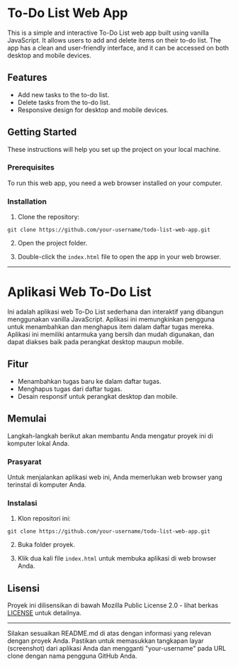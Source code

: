 # To-Do List Web App

This is a simple and interactive To-Do List web app built using vanilla JavaScript. It allows users to add and delete items on their to-do list. The app has a clean and user-friendly interface, and it can be accessed on both desktop and mobile devices.

## Features

- Add new tasks to the to-do list.
- Delete tasks from the to-do list.
- Responsive design for desktop and mobile devices.

## Getting Started

These instructions will help you set up the project on your local machine.

### Prerequisites

To run this web app, you need a web browser installed on your computer.

### Installation

1. Clone the repository:

```
git clone https://github.com/your-username/todo-list-web-app.git
```

2. Open the project folder.

3. Double-click the `index.html` file to open the app in your web browser.


---


# Aplikasi Web To-Do List

Ini adalah aplikasi web To-Do List sederhana dan interaktif yang dibangun menggunakan vanilla JavaScript. Aplikasi ini memungkinkan pengguna untuk menambahkan dan menghapus item dalam daftar tugas mereka. Aplikasi ini memiliki antarmuka yang bersih dan mudah digunakan, dan dapat diakses baik pada perangkat desktop maupun mobile.

## Fitur

- Menambahkan tugas baru ke dalam daftar tugas.
- Menghapus tugas dari daftar tugas.
- Desain responsif untuk perangkat desktop dan mobile.

## Memulai

Langkah-langkah berikut akan membantu Anda mengatur proyek ini di komputer lokal Anda.

### Prasyarat

Untuk menjalankan aplikasi web ini, Anda memerlukan web browser yang terinstal di komputer Anda.

### Instalasi

1. Klon repositori ini:

```
git clone https://github.com/your-username/todo-list-web-app.git
```

2. Buka folder proyek.

3. Klik dua kali file `index.html` untuk membuka aplikasi di web browser Anda.

## Lisensi

Proyek ini dilisensikan di bawah Mozilla Public License 2.0 - lihat berkas [LICENSE](LICENSE) untuk detailnya.

---

Silakan sesuaikan README.md di atas dengan informasi yang relevan dengan proyek Anda. Pastikan untuk memasukkan tangkapan layar (screenshot) dari aplikasi Anda dan mengganti "your-username" pada URL clone dengan nama pengguna GitHub Anda.
